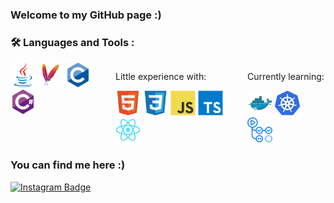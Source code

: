 ### Welcome to my GitHub page :)

### :hammer_and_wrench: Languages and Tools :
<div style="display: flex">
  <div>
    <img src="https://github.com/devicons/devicon/blob/master/icons/java/java-original.svg" height=40 alt="Java" title="Java"/>
    <img src="https://github.com/devicons/devicon/blob/master/icons/maven/maven-original.svg" height=40 alt="Maven" title="Maven"/>
    <img src="https://github.com/devicons/devicon/blob/master/icons/c/c-original.svg" height=40 alt="C"/>
    <img src="https://github.com/devicons/devicon/blob/master/icons/csharp/csharp-original.svg" height=40 alt="C#"/>
  </div>
  <div>
    <p>Little experience with:</p>
    <img src="https://github.com/devicons/devicon/blob/master/icons/html5/html5-original.svg" height=40 alt="HTML5"/>
    <img src="https://github.com/devicons/devicon/blob/master/icons/css3/css3-original.svg" height=40 alt="CSS3"/>
    <img src="https://github.com/devicons/devicon/blob/master/icons/javascript/javascript-original.svg" height=40 alt="JavaScript"/>
    <img src="https://github.com/devicons/devicon/blob/master/icons/typescript/typescript-original.svg" height=40 alt="TypeScript"/>
    <img src="https://github.com/devicons/devicon/blob/master/icons/react/react-original.svg" height=40 alt="React"/>
  </div>
  <div>
    <p>Currently learning: </p>
    <img src="https://github.com/devicons/devicon/blob/master/icons/docker/docker-original.svg" height=40 alt="Docker"/>
    <img src="https://github.com/devicons/devicon/blob/master/icons/kubernetes/kubernetes-original.svg" height=40 alt="Kubernetes"/>
    <img src="https://github.com/devicons/devicon/blob/master/icons/githubactions/githubactions-original.svg" height=40 alt="GitHub Actions"/>
  </div>
</div>

### You can find me here :)
<a href="https://instagram.com/sumbxnnet">
    <img src="https://img.shields.io/badge/Instagram-E4405F?style=for-the-badge&logo=instagram&logoColor=white" alt="Instagram Badge"/>
  </a>
